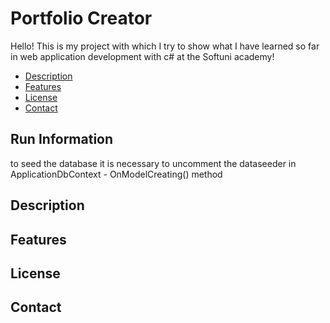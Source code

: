 # Portfolio Creator

Hello!
This is my project with which I try to show what I have learned so far in web application development with c# at the Softuni academy!

- [Description](#description)
- [Features](#features)
- [License](#license)
- [Contact](#contact)

## Run Information

to seed the database it is necessary to uncomment the dataseeder in ApplicationDbContext - OnModelCreating() method

## Description

## Features

## License

## Contact
